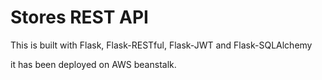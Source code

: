 # Stores REST API

This is built with Flask, Flask-RESTful, Flask-JWT and Flask-SQLAlchemy

it has been deployed on AWS beanstalk.